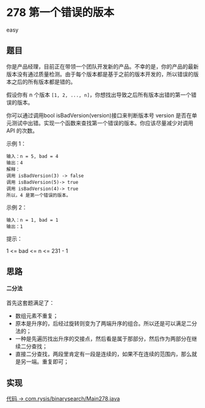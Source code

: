 # 278 第一个错误的版本

easy

## 题目

你是产品经理，目前正在带领一个团队开发新的产品。不幸的是，你的产品的最新版本没有通过质量检测。由于每个版本都是基于之前的版本开发的，所以错误的版本之后的所有版本都是错的。

假设你有 n 个版本 `[1, 2, ..., n]`，你想找出导致之后所有版本出错的第一个错误的版本。

你可以通过调用bool isBadVersion(version)接口来判断版本号 version 是否在单元测试中出错。实现一个函数来查找第一个错误的版本。你应该尽量减少对调用 API 的次数。

示例 1：
```
输入：n = 5, bad = 4
输出：4
解释：
调用 isBadVersion(3) -> false 
调用 isBadVersion(5)-> true 
调用 isBadVersion(4)-> true
所以，4 是第一个错误的版本。
```
示例 2：
```
输入：n = 1, bad = 1
输出：1
```

提示：

1 <= bad <= n <= 231 - 1

## 思路

#### 二分法

首先这套题满足了：
- 数组元素不重复；
- 原本是升序的，后经过旋转则变为了两端升序的组合。所以还是可以满足二分法的；
- 一种是先遍历找出升序的交接点，然后看是属于那部分，然后作为两部分在继续二分查找；
- 直接二分查找，两段里肯定有一段是连续的，如果不在连续的范围内，那么就是另一端。重复即可；

## 实现

[代码 -> com.rysis/binarysearch/Main278.java](../../src/com/rysis/binarysearch/Main278.java)